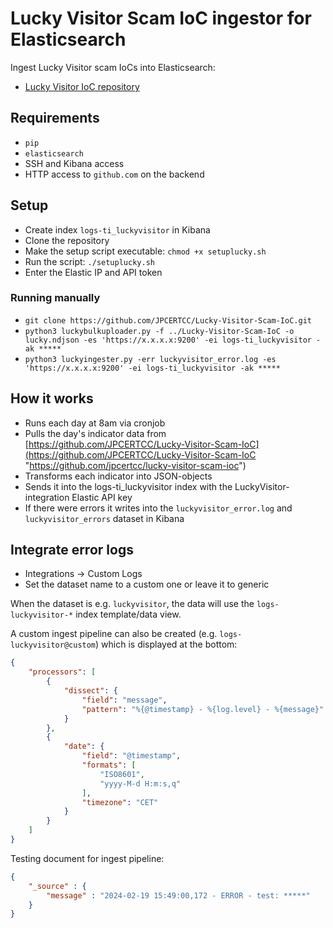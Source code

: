 # Lucky Visitor Scam IoC ingestor for Elasticsearch

Ingest Lucky Visitor scam IoCs into Elasticsearch:
- [Lucky Visitor IoC repository](https://github.com/JPCERTCC/Lucky-Visitor-Scam-IoC)

## Requirements

- `pip`
- `elasticsearch`
- SSH and Kibana access
- HTTP access to `github.com` on the backend

## Setup
- Create index `logs-ti_luckyvisitor` in Kibana
- Clone the repository
- Make the setup script executable: `chmod +x setuplucky.sh`
- Run the script: `./setuplucky.sh`
- Enter the Elastic IP and API token

### Running manually
- `git clone https://github.com/JPCERTCC/Lucky-Visitor-Scam-IoC.git`
- `python3 luckybulkuploader.py -f ../Lucky-Visitor-Scam-IoC -o lucky.ndjson -es 'https://x.x.x.x:9200' -ei logs-ti_luckyvisitor -ak *****`
- `python3 luckyingester.py -err luckyvisitor_error.log -es 'https://x.x.x.x:9200' -ei logs-ti_luckyvisitor -ak *****`


## How it works
- Runs each day at 8am via cronjob  
- Pulls the day's indicator data from [https://github.com/JPCERTCC/Lucky-Visitor-Scam-IoC](https://github.com/JPCERTCC/Lucky-Visitor-Scam-IoC "https://github.com/jpcertcc/lucky-visitor-scam-ioc")  
- Transforms each indicator into JSON-objects  
- Sends it into the logs-ti_luckyvisitor index with the LuckyVisitor-integration Elastic API key  
- If there were errors it writes into the `luckyvisitor_error.log` and `luckyvisitor_errors` dataset in Kibana

## Integrate error logs

- Integrations -> Custom Logs
- Set the dataset name to a custom one or leave it to generic

When the dataset is e.g. `luckyvisitor`, the data will use the `logs-luckyvisitor-*` index template/data view.

A custom ingest pipeline can also be created (e.g. `logs-luckyvisitor@custom`) which is displayed at the bottom:

```json
{
	"processors": [ 
		{ 
			"dissect": { 
				"field": "message", 
				"pattern": "%{@timestamp} - %{log.level} - %{message}" 
			}
		}, 
		{ 
			"date": {
				"field": "@timestamp", 
				"formats": [
					"ISO8601", 
					"yyyy-M-d H:m:s,q" 
				], 
				"timezone": "CET"
			}
		}
	]
}
```

Testing document for ingest pipeline:

```json
{
	"_source" : {
		"message" : "2024-02-19 15:49:00,172 - ERROR - test: *****"
	}
}
```

